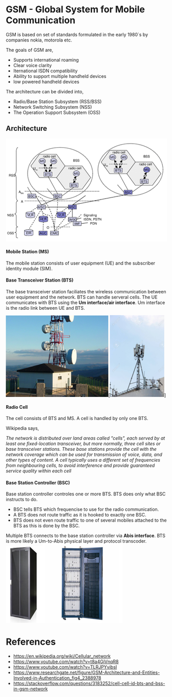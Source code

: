 # GSM - Global System for Mobile Communication

GSM is based on set of standards formulated in the early 1980`s by companies nokia, motorola etc.

The goals of GSM are,
- Supports international roaming
- Clear voice clarity
- Iternational ISDN compatibility
- Ability to support multiple handheld devices
- low powered handheld devices

The architecture can be divided into,

- Radio/Base Station Subsystem (RSS/BSS)
- Network Switching Subsystem (NSS)
- The Operation Support Subsystem (OSS)

## Architecture
![image](images/gsm-architecture.png)



#### Mobile Station (MS)
The mobile station consists of user equipment (UE) and the subscriber identity module (SIM).

#### Base Transceiver Station (BTS)

The base transceiver station faciliates the wireless communication between user equipment and the network. BTS can handle serveral cells. The UE communicates with BTS using the **Um interface/air interface**. Um interface is the radio link between UE and BTS.

![image](images/gsm-bts-1.png)[<img src="images/gsm-bts-2.png" width="170"/>]

#### Radio Cell

The cell consists of BTS and MS. A cell is handled by only one BTS.

Wikipedia says, 

*The network is distributed over land areas called "cells", each served by at least one fixed-location transceiver, but more normally, three cell sites or base transceiver stations. These base stations provide the cell with the network coverage which can be used for transmission of voice, data, and other types of content. A cell typically uses a different set of frequencies from neighbouring cells, to avoid interference and provide guaranteed service quality within each cell*


#### Base Station Controller (BSC)

Base station controller controles one or more BTS. BTS does only what BSC instructs to do.  
- BSC tells BTS which frequencise to use for the radio communication. 
- A BTS does not route traffic as it is hooked to exactly one BSC.
- BTS does not even route traffic to one of several mobiles attached to the BTS as this is done by the BSC. 


Multiple BTS connects to the base station controller via **Abis interface**. BTS is more likely a Um-to-Abis physical layer and protocol transcoder.   
[<img src="images/gsm-bsc-1.png" width="115"/>](bsc-1)[<img src="images/gsm-bsc-2.png" width="250"/>](bsc-2)

# References

- https://en.wikipedia.org/wiki/Cellular_network
- https://www.youtube.com/watch?v=t8a4GjVnqR8   
- https://www.youtube.com/watch?v=TLRJPYvibsI  
- https://www.researchgate.net/figure/GSM-Architecture-and-Entities-Involved-in-Authentication_fig4_2388978 
- https://stackoverflow.com/questions/3183252/cell-cell-id-bts-and-bss-in-gsm-network
